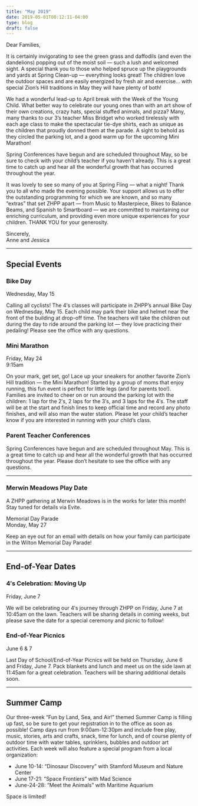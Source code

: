 ```yaml
---
title: "May 2019"
date: 2019-05-01T00:12:11-04:00
type: blog
draft: false
---
```


Dear Families,

It is certainly invigorating to see the green grass and daffodils (and even the dandelions) popping out of the moist soil — such a lush and welcomed sight. A special thank you to those who helped spruce up the playgrounds and yards at Spring Clean-up — everything looks great! The children love the outdoor spaces and are easily energized by fresh air and exercise… with special Zion’s Hill traditions in May they will have plenty of both!

We had a wonderful lead-up to April break with the Week of the Young Child. What better way to celebrate our young ones than with an art show of their own creations, crazy hats, special stuffed animals, and pizza? Many, many thanks to our 3’s teacher Miss Bridget who worked tirelessly with each age class to make the spectacular tie-dye shirts, each as unique as the children that proudly donned them at the parade. A sight to behold as they circled the parking lot, and a good warm up for the upcoming Mini Marathon!

Spring Conferences have begun and are scheduled throughout May, so be sure to check with your child’s teacher if you haven’t already. This is a great time to catch up and hear all the wonderful growth that has occurred throughout the year.

It was lovely to see so many of you at Spring Fling — what a night! Thank you to all who made the evening possible. Your support allows us to offer the outstanding programming for which we are known, and so many “extras” that set ZHPP apart — from Music to Masterpiece, Bikes to Balance Beams, and Spanish to Smartboard — we are committed to maintaining our enriching curriculum, and providing even more unique experiences for your children. THANK YOU for your generosity.

Sincerely,  
Anne and Jessica

---

## Special Events

### Bike Day

Wednesday, May 15

Calling all cyclists! The 4′s classes will participate in ZHPP’s annual Bike Day on Wednesday, May 15. Each child may park their bike and helmet near the front of the building at drop-off time. The teachers will take the children out during the day to ride around the parking lot — they love practicing their pedaling! Please see the office with any questions.

### Mini Marathon

Friday, May 24  
9:15am

On your mark, get set, go! Lace up your sneakers for another favorite Zion’s Hill tradition — the Mini Marathon! Started by a group of moms that enjoy running, this fun event is perfect for little legs (and for parents too!). Families are invited to cheer on or run around the parking lot with the children: 1 lap for the 2′s, 2 laps for the 3′s, and 3 laps for the 4′s. The staff will be at the start and finish lines to keep official time and record any photo finishes, and will also man the water station. Please let your child’s teacher know if you are interested in running with your child’s class.

### Parent Teacher Conferences

Spring Conferences have begun and are scheduled throughout May. This is a great time to catch up and hear all the wonderful growth that has occurred throughout the year. Please don’t hesitate to see the office with any questions.

---

### Merwin Meadows Play Date

A ZHPP gathering at Merwin Meadows is in the works for later this month! Stay tuned for details via Evite.

Memorial Day Parade  
Monday, May 27

Keep an eye out for an email with details on how your family can participate in the Wilton Memorial Day Parade!

---

## End-of-Year Dates

### 4′s Celebration: Moving Up

Friday, June 7

We will be celebrating our 4′s journey through ZHPP on Friday, June 7 at 10:45am on the lawn. Teachers will be sharing details in coming weeks, but please save the date for a special ceremony and picnic to follow!

### End-of-Year Picnics

June 6 & 7

Last Day of School/End-of-Year Picnics will be held on Thursday, June 6 and Friday, June 7. Pack blankets and lunch and meet us on the side lawn at 11:45am for a great celebration. Teachers will be sharing additional details soon.

---

## Summer Camp

Our three-week “Fun by Land, Sea, and Air!” themed Summer Camp is filling up fast, so be sure to get your registration in to the office as soon as possible! Camp days run from 9:00am-12:30pm and include free play, music, stories, arts and crafts, snack, time for lunch, and of course plenty of outdoor time with water tables, sprinklers, bubbles and outdoor art activities. Each week will also feature a special program from a local organization:

* June 10-14: “Dinosaur Discovery” with Stamford Museum and Nature Center
* June 17-21: “Space Frontiers” with Mad Science
* June-24-28: “Meet the Animals” with Maritime Aquarium

Space is limited!

